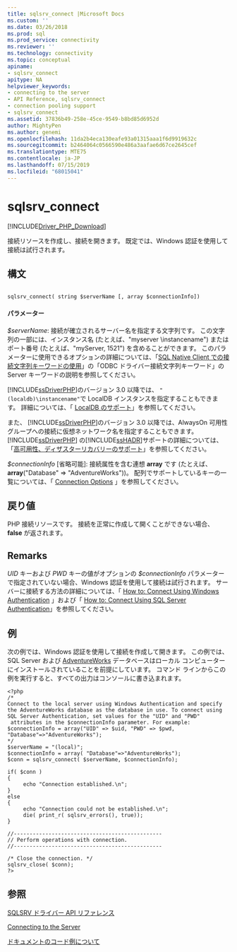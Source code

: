 ```yaml
---
title: sqlsrv_connect |Microsoft Docs
ms.custom: ''
ms.date: 03/26/2018
ms.prod: sql
ms.prod_service: connectivity
ms.reviewer: ''
ms.technology: connectivity
ms.topic: conceptual
apiname:
- sqlsrv_connect
apitype: NA
helpviewer_keywords:
- connecting to the server
- API Reference, sqlsrv_connect
- connection pooling support
- sqlsrv_connect
ms.assetid: 37836b49-258e-45ce-9549-b8bd85d6952d
author: MightyPen
ms.author: genemi
ms.openlocfilehash: 11da2b4eca130eafe93a01315aaa1f6d9919632c
ms.sourcegitcommit: b2464064c0566590e486a3aafae6d67ce2645cef
ms.translationtype: MTE75
ms.contentlocale: ja-JP
ms.lasthandoff: 07/15/2019
ms.locfileid: "68015041"
---
```

# <a name="sqlsrvconnect"></a>sqlsrv_connect
[!INCLUDE[Driver_PHP_Download](../../includes/driver_php_download.md)]

接続リソースを作成し、接続を開きます。 既定では、Windows 認証を使用して接続は試行されます。  
  
## <a name="syntax"></a>構文  
  
```  
  
sqlsrv_connect( string $serverName [, array $connectionInfo])  
```  
  
#### <a name="parameters"></a>パラメーター  
*$serverName*: 接続が確立されるサーバー名を指定する文字列です。 この文字列の一部には、インスタンス名 (たとえば、"myserver \instancename") またはポート番号 (たとえば、"myServer, 1521") を含めることができます。 このパラメーターに使用できるオプションの詳細については、「[SQL Native Client での接続文字列キーワードの使用](../../relational-databases/native-client/applications/using-connection-string-keywords-with-sql-server-native-client.md)」の「ODBC ドライバー接続文字列キーワード」の Server キーワードの説明を参照してください。  
  
[!INCLUDE[ssDriverPHP](../../includes/ssdriverphp_md.md)]のバージョン 3.0 以降では、 `"(localdb)\instancename"`で LocalDB インスタンスを指定することもできます。 詳細については、「 [LocalDB のサポート](../../connect/php/php-driver-for-sql-server-support-for-localdb.md)」を参照してください。  
  
また、 [!INCLUDE[ssDriverPHP](../../includes/ssdriverphp_md.md)]のバージョン 3.0 以降では、AlwaysOn 可用性グループへの接続に仮想ネットワーク名を指定することもできます。 [!INCLUDE[ssDriverPHP](../../includes/ssdriverphp_md.md)] の[!INCLUDE[ssHADR](../../includes/sshadr_md.md)]サポートの詳細については、「[高可用性、ディザスターリカバリーのサポート](../../connect/php/php-driver-for-sql-server-support-for-high-availability-disaster-recovery.md)」を参照してください。  
  
*$connectionInfo* [省略可能]: 接続属性を含む連想 **array** です (たとえば、**array**("Database" => "AdventureWorks"))。 配列でサポートしているキーの一覧については、「 [Connection Options](../../connect/php/connection-options.md) 」を参照してください。  
  
## <a name="return-value"></a>戻り値  
PHP 接続リソースです。 接続を正常に作成して開くことができない場合、 **false** が返されます。  
  
## <a name="remarks"></a>Remarks  
*UID* キーおよび *PWD* キーの値がオプションの *$connectionInfo* パラメーターで指定されていない場合、Windows 認証を使用して接続は試行されます。 サーバーに接続する方法の詳細については、「 [How to: Connect Using Windows Authentication](../../connect/php/how-to-connect-using-windows-authentication.md) 」および「 [How to: Connect Using SQL Server Authentication](../../connect/php/how-to-connect-using-sql-server-authentication.md)」を参照してください。  
  
## <a name="example"></a>例  
次の例では、Windows 認証を使用して接続を作成して開きます。 この例では、SQL Server および [AdventureWorks](https://www.codeplex.com/SqlServerSamples) データベースはローカル コンピューターにインストールされていることを前提にしています。 コマンド ラインからこの例を実行すると、すべての出力はコンソールに書き込まれます。  
  
```  
<?php  
/*  
Connect to the local server using Windows Authentication and specify  
the AdventureWorks database as the database in use. To connect using  
SQL Server Authentication, set values for the "UID" and "PWD"  
 attributes in the $connectionInfo parameter. For example:  
$connectionInfo = array("UID" => $uid, "PWD" => $pwd, "Database"=>"AdventureWorks");  
*/  
$serverName = "(local)";  
$connectionInfo = array( "Database"=>"AdventureWorks");  
$conn = sqlsrv_connect( $serverName, $connectionInfo);  
  
if( $conn )  
{  
     echo "Connection established.\n";  
}  
else  
{  
     echo "Connection could not be established.\n";  
     die( print_r( sqlsrv_errors(), true));  
}  
  
//-----------------------------------------------  
// Perform operations with connection.  
//-----------------------------------------------  
  
/* Close the connection. */  
sqlsrv_close( $conn);  
?>  
```  
  
## <a name="see-also"></a>参照  
[SQLSRV ドライバー API リファレンス](../../connect/php/sqlsrv-driver-api-reference.md)

[Connecting to the Server](../../connect/php/connecting-to-the-server.md)

[ドキュメントのコード例について](../../connect/php/about-code-examples-in-the-documentation.md)  
  
